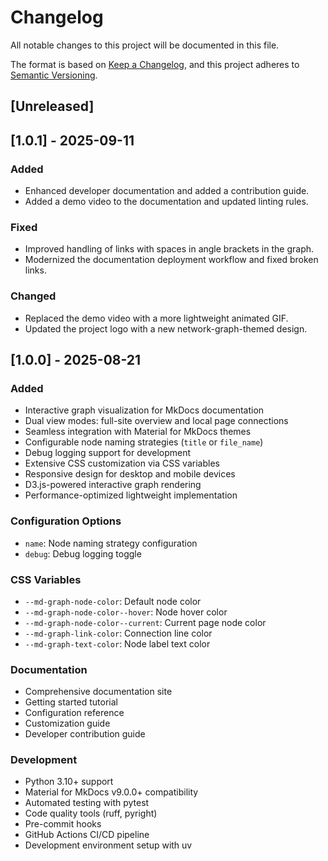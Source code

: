 # Changelog

All notable changes to this project will be documented in this file.

The format is based on [Keep a Changelog](https://keepachangelog.com/en/1.0.0/),
and this project adheres to [Semantic Versioning](https://semver.org/spec/v2.0.0.html).

## [Unreleased]

## [1.0.1] - 2025-09-11

### Added

- Enhanced developer documentation and added a contribution guide.
- Added a demo video to the documentation and updated linting rules.

### Fixed

- Improved handling of links with spaces in angle brackets in the graph.
- Modernized the documentation deployment workflow and fixed broken links.

### Changed

- Replaced the demo video with a more lightweight animated GIF.
- Updated the project logo with a new network-graph-themed design.

## [1.0.0] - 2025-08-21

### Added

- Interactive graph visualization for MkDocs documentation
- Dual view modes: full-site overview and local page connections
- Seamless integration with Material for MkDocs themes
- Configurable node naming strategies (`title` or `file_name`)
- Debug logging support for development
- Extensive CSS customization via CSS variables
- Responsive design for desktop and mobile devices
- D3.js-powered interactive graph rendering
- Performance-optimized lightweight implementation

### Configuration Options

- `name`: Node naming strategy configuration
- `debug`: Debug logging toggle

### CSS Variables

- `--md-graph-node-color`: Default node color
- `--md-graph-node-color--hover`: Node hover color
- `--md-graph-node-color--current`: Current page node color
- `--md-graph-link-color`: Connection line color
- `--md-graph-text-color`: Node label text color

### Documentation

- Comprehensive documentation site
- Getting started tutorial
- Configuration reference
- Customization guide
- Developer contribution guide

### Development

- Python 3.10+ support
- Material for MkDocs v9.0.0+ compatibility
- Automated testing with pytest
- Code quality tools (ruff, pyright)
- Pre-commit hooks
- GitHub Actions CI/CD pipeline
- Development environment setup with uv
